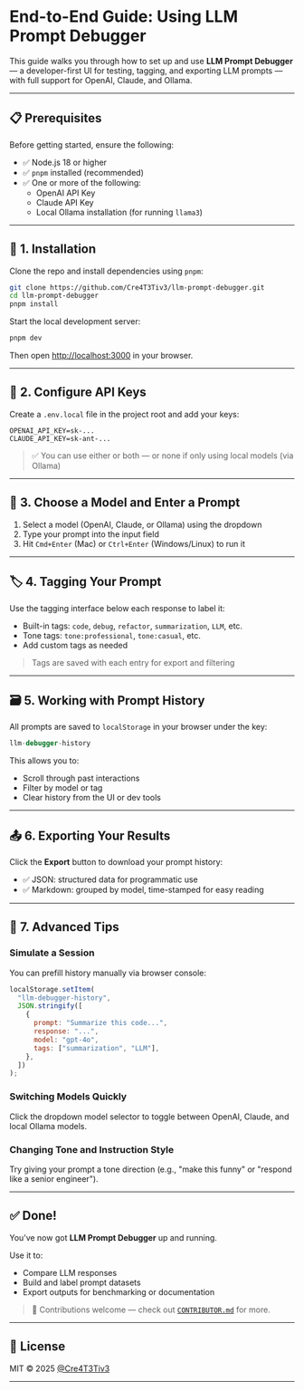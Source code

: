 # End-to-End Guide: Using LLM Prompt Debugger

This guide walks you through how to set up and use **LLM Prompt Debugger** — a developer-first UI for testing, tagging, and exporting LLM prompts — with full support for OpenAI, Claude, and Ollama.

---

## 📋 Prerequisites

Before getting started, ensure the following:

- ✅ Node.js 18 or higher
- ✅ `pnpm` installed (recommended)
- ✅ One or more of the following:
  - OpenAI API Key
  - Claude API Key
  - Local Ollama installation (for running `llama3`)

---

## 🚀 1. Installation

Clone the repo and install dependencies using `pnpm`:

```bash
git clone https://github.com/Cre4T3Tiv3/llm-prompt-debugger.git
cd llm-prompt-debugger
pnpm install
```

Start the local development server:

```bash
pnpm dev
```

Then open [http://localhost:3000](http://localhost:3000) in your browser.

---

## 🔐 2. Configure API Keys

Create a `.env.local` file in the project root and add your keys:

```env
OPENAI_API_KEY=sk-...
CLAUDE_API_KEY=sk-ant-...
```

> ✅ You can use either or both — or none if only using local models (via Ollama)

---

## 🧠 3. Choose a Model and Enter a Prompt

1. Select a model (OpenAI, Claude, or Ollama) using the dropdown
2. Type your prompt into the input field
3. Hit `Cmd+Enter` (Mac) or `Ctrl+Enter` (Windows/Linux) to run it

---

## 🏷️ 4. Tagging Your Prompt

Use the tagging interface below each response to label it:

- Built-in tags: `code`, `debug`, `refactor`, `summarization`, `LLM`, etc.
- Tone tags: `tone:professional`, `tone:casual`, etc.
- Add custom tags as needed

> Tags are saved with each entry for export and filtering

---

## 🗃️ 5. Working with Prompt History

All prompts are saved to `localStorage` in your browser under the key:

```js
llm-debugger-history
```

This allows you to:

- Scroll through past interactions
- Filter by model or tag
- Clear history from the UI or dev tools

---

## 📤 6. Exporting Your Results

Click the **Export** button to download your prompt history:

- ✅ JSON: structured data for programmatic use
- ✅ Markdown: grouped by model, time-stamped for easy reading

---

## 🧪 7. Advanced Tips

### Simulate a Session

You can prefill history manually via browser console:

```js
localStorage.setItem(
  "llm-debugger-history",
  JSON.stringify([
    {
      prompt: "Summarize this code...",
      response: "...",
      model: "gpt-4o",
      tags: ["summarization", "LLM"],
    },
  ])
);
```

### Switching Models Quickly

Click the dropdown model selector to toggle between OpenAI, Claude, and local Ollama models.

### Changing Tone and Instruction Style

Try giving your prompt a tone direction (e.g., "make this funny" or "respond like a senior engineer").

---

## ✅ Done!

You’ve now got **LLM Prompt Debugger** up and running.

Use it to:

- Compare LLM responses
- Build and label prompt datasets
- Export outputs for benchmarking or documentation

> 🔧 Contributions welcome — check out [`CONTRIBUTOR.md`](../CONTRIBUTOR.md) for more.

---

## 🧾 License

MIT © 2025 [@Cre4T3Tiv3](https://github.com/Cre4T3Tiv3)

---
